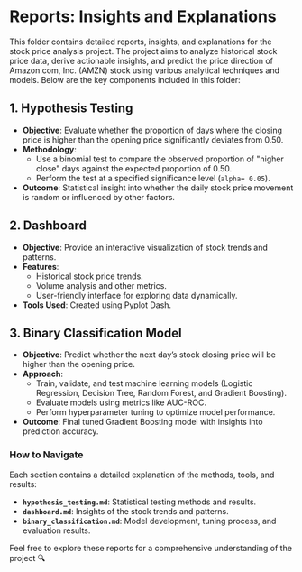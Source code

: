 # Reports: Insights and Explanations

This folder contains detailed reports, insights, and explanations for the stock price analysis project. The project aims to analyze historical stock price data, derive actionable insights, and predict the price direction of Amazon.com, Inc. (AMZN) stock using various analytical techniques and models. Below are the key components included in this folder:


## 1. **Hypothesis Testing**  
   - **Objective**: Evaluate whether the proportion of days where the closing price is higher than the opening price significantly deviates from 0.50.  
   - **Methodology**:  
     - Use a binomial test to compare the observed proportion of "higher close" days against the expected proportion of 0.50.  
     - Perform the test at a specified significance level (`alpha= 0.05`).  
   - **Outcome**: Statistical insight into whether the daily stock price movement is random or influenced by other factors.  

## 2. **Dashboard**
   - **Objective**: Provide an interactive visualization of stock trends and patterns.
   - **Features**:
     - Historical stock price trends.
     - Volume analysis and other metrics.
     - User-friendly interface for exploring data dynamically.
   - **Tools Used**: Created using Pyplot Dash.

## 3. **Binary Classification Model**
   - **Objective**: Predict whether the next day’s stock closing price will be higher than the opening price.
   - **Approach**:
     - Train, validate, and test machine learning models (Logistic Regression, Decision Tree, Random Forest, and Gradient Boosting).
     - Evaluate models using metrics like AUC-ROC.
     - Perform hyperparameter tuning to optimize model performance.
   - **Outcome**: Final tuned Gradient Boosting model with insights into prediction accuracy.

### How to Navigate
Each section contains a detailed explanation of the methods, tools, and results:
- **`hypothesis_testing.md`**: Statistical testing methods and results.
- **`dashboard.md`**: Insights of the  stock trends and patterns.
- **`binary_classification.md`**: Model development, tuning process, and evaluation results.

Feel free to explore these reports for a comprehensive understanding of the project 🔍


